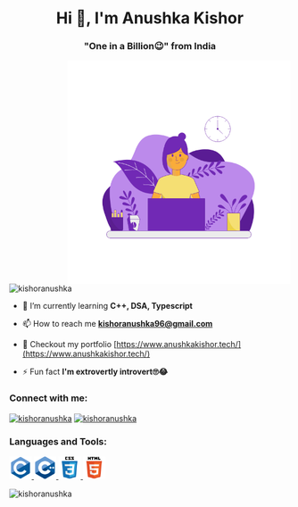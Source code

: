 <h1 align="center">Hi 👋, I'm Anushka Kishor</h1>
<h3 align="center">"One in a Billion😉" from India</h3>


<img align="right" alt="Coding" width="400" src="https://github.com/kishoranushka/kishoranushka/blob/main/71439-girl-working-on-computer.gif?raw=true" >
<p align="left"> <img src="https://komarev.com/ghpvc/?username=kishoranushka&label=Profile%20views&color=0e75b6&style=flat" alt="kishoranushka" /> </p>



- 🌱 I’m currently learning **C++, DSA, Typescript**

- 📫 How to reach me **kishoranushka96@gmail.com**

- 📄 Checkout my portfolio [https://www.anushkakishor.tech/](https://www.anushkakishor.tech/)

- ⚡ Fun fact **I'm extrovertly introvert🙄😂**

<h3 align="left">Connect with me:</h3>
<p align="left">
<a href="https://linkedin.com/in/kishoranushka" target="blank"><img align="center" src="https://raw.githubusercontent.com/rahuldkjain/github-profile-readme-generator/master/src/images/icons/Social/linked-in-alt.svg" alt="kishoranushka" height="30" width="40" /></a>
<a href="https://www.youtube.com/c/kishoranushka" target="blank"><img align="center" src="https://raw.githubusercontent.com/rahuldkjain/github-profile-readme-generator/master/src/images/icons/Social/youtube.svg" alt="kishoranushka" height="30" width="40" /></a>
</p>

<h3 align="left">Languages and Tools:</h3>
<p align="left"> <a href="https://www.cprogramming.com/" target="_blank" rel="noreferrer"> <img src="https://raw.githubusercontent.com/devicons/devicon/master/icons/c/c-original.svg" alt="c" width="40" height="40"/> </a> <a href="https://www.w3schools.com/cpp/" target="_blank" rel="noreferrer"> <img src="https://raw.githubusercontent.com/devicons/devicon/master/icons/cplusplus/cplusplus-original.svg" alt="cplusplus" width="40" height="40"/> </a> <a href="https://www.w3schools.com/css/" target="_blank" rel="noreferrer"> <img src="https://raw.githubusercontent.com/devicons/devicon/master/icons/css3/css3-original-wordmark.svg" alt="css3" width="40" height="40"/> </a> <a href="https://www.w3.org/html/" target="_blank" rel="noreferrer"> <img src="https://raw.githubusercontent.com/devicons/devicon/master/icons/html5/html5-original-wordmark.svg" alt="html5" width="40" height="40"/> </a> </p>

<p><img align="center" src="https://github-readme-stats.vercel.app/api/top-langs?username=kishoranushka&show_icons=true&locale=en&layout=compact" alt="kishoranushka" /></p>
